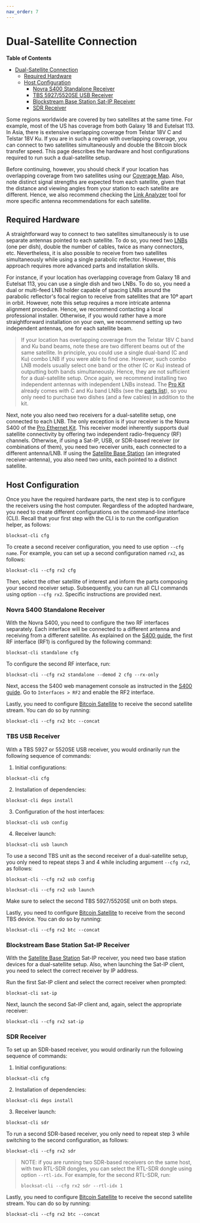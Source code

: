 ```yaml
---
nav_order: 7
---
```


# Dual-Satellite Connection

<!-- markdown-toc start - Don't edit this section. Run M-x markdown-toc-refresh-toc -->
**Table of Contents**

- [Dual-Satellite Connection](#dual-satellite-connection)
    - [Required Hardware](#required-hardware)
    - [Host Configuration](#host-configuration)
        - [Novra S400 Standalone Receiver](#novra-s400-standalone-receiver)
        - [TBS 5927/5520SE USB Receiver](#tbs-usb-receiver)
        - [Blockstream Base Station Sat-IP Receiver](#blockstream-base-station-sat-ip-receiver)
        - [SDR Receiver](#sdr-receiver)

<!-- markdown-toc end -->


Some regions worldwide are covered by two satellites at the same time. For example, most of the US has coverage from both Galaxy 18 and Eutelsat 113. In Asia, there is extensive overlapping coverage from Telstar 18V C and Telstar 18V Ku. If you are in such a region with overlapping coverage, you can connect to two satellites simultaneously and double the Bitcoin block transfer speed. This page describes the hardware and host configurations required to run such a dual-satellite setup.

Before continuing, however, you should check if your location has overlapping coverage from two satellites using our [Coverage Map](https://blockstream.com/satellite/#satellite_network-coverage). Also, note distinct signal strengths are expected from each satellite, given that the distance and viewing angles from your station to each satellite are different. Hence, we also recommend checking the [Link Analyzer](https://satellite.blockstream.space/link-analyzer/) tool for more specific antenna recommendations for each satellite.

## Required Hardware

A straightforward way to connect to two satellites simultaneously is to use separate antennas pointed to each satellite. To do so, you need two [LNBs](hardware.md#lnb) (one per dish), double the number of cables, twice as many connectors, etc. Nevertheless, it is also possible to receive from two satellites simultaneously while using a single parabolic reflector. However, this approach requires more advanced parts and installation skills.

For instance, if your location has overlapping coverage from Galaxy 18 and Eutelsat 113, you can use a single dish and two LNBs. To do so, you need a dual or multi-feed LNB holder capable of spacing LNBs around the parabolic reflector's focal region to receive from satellites that are 10º apart in orbit. However, note this setup requires a more intricate antenna alignment procedure. Hence, we recommend contacting a local professional installer. Otherwise, if you would rather have a more straightforward installation on your own, we recommend setting up two independent antennas, one for each satellite beam.

> If your location has overlapping coverage from the Telstar 18V C band and Ku band beams, note these are two different beams out of the same satellite. In principle, you could use a single dual-band (C and Ku) combo LNB if you were able to find one. However, such combo LNB models usually select one band or the other (C or Ku) instead of outputting both bands simultaneously. Hence, they are not sufficient for a dual-satellite setup. Once again, we recommend installing two independent antennas with independent LNBs instead. The [Pro Kit](https://store.blockstream.com/product/blockstream-satellite-pro-kit/) already comes with C and Ku band LNBs (see the [parts list](hardware.md#blockstream-satellite-pro-kit)), so you only need to purchase two dishes (and a few cables) in addition to the kit.

Next, note you also need two receivers for a dual-satellite setup, one connected to each LNB. The only exception is if your receiver is the Novra S400 of the [Pro Ethernet Kit](https://store.blockstream.com/product/blockstream-satellite-pro-kit/). This receiver model inherently supports dual satellite connectivity by offering two independent radio-frequency (RF) channels. Otherwise, if using a Sat-IP, USB, or SDR-based receiver (or combinations of them), you need two receiver units, each connected to a different antenna/LNB. If using the [Satellite Base Station](https://store.blockstream.com/product/blockstream-satellite-base-station/) (an integrated receiver-antenna), you also need two units, each pointed to a distinct satellite.

## Host Configuration

Once you have the required hardware parts, the next step is to configure the receivers using the host computer. Regardless of the adopted hardware, you need to create different configurations on the command-line interface (CLI). Recall that your first step with the CLI is to run the configuration helper, as follows:

```
blocksat-cli cfg
```

To create a second receiver configuration, you need to use option `--cfg name`. For example, you can set up a second configuration named `rx2`, as follows:

```
blocksat-cli --cfg rx2 cfg
```

Then, select the other satellite of interest and inform the parts composing your second receiver setup. Subsequently, you can run all CLI commands using option `--cfg rx2`. Specific instructions are provided next.

### Novra S400 Standalone Receiver

With the Novra S400, you need to configure the two RF interfaces separately. Each interface will be connected to a different antenna and receiving from a different satellite. As explained on the [S400 guide](s400.md#receiver-and-host-configuration), the first RF interface (RF1) is configured by the following command:

```
blocksat-cli standalone cfg
```

To configure the second RF interface, run:

```
blocksat-cli --cfg rx2 standalone --demod 2 cfg --rx-only
```

Next, access the S400 web management console as instructed in the [S400 guide](s400.md#s400-configuration-via-the-web-ui). Go to `Interfaces > RF2` and enable the RF2 interface.

Lastly, you need to configure [Bitcoin Satellite](bitcoin.md) to receive the second satellite stream. You can do so by running:

```
blocksat-cli --cfg rx2 btc --concat
```

### TBS USB Receiver


With a TBS 5927 or 5520SE USB receiver, you would ordinarily run the following sequence of commands:

1. Initial configurations:
```
blocksat-cli cfg
```

2. Installation of dependencies:
```
blocksat-cli deps install
```

3. Configuration of the host interfaces:
```
blocksat-cli usb config
```

4. Receiver launch:
```
blocksat-cli usb launch
```

To use a second TBS unit as the second receiver of a dual-satellite setup, you only need to repeat steps 3 and 4 while including argument `--cfg rx2`, as follows:

```
blocksat-cli --cfg rx2 usb config

blocksat-cli --cfg rx2 usb launch
```

Make sure to select the second TBS 5927/5520SE unit on both steps.

Lastly, you need to configure [Bitcoin Satellite](bitcoin.md) to receive from the second TBS device. You can do so by running:

```
blocksat-cli --cfg rx2 btc --concat
```

### Blockstream Base Station Sat-IP Receiver

With the [Satellite Base Station](https://store.blockstream.com/product/blockstream-satellite-base-station/) Sat-IP receiver, you need two base station devices for a dual-satellite setup. Also, when launching the Sat-IP client, you need to select the correct receiver by IP address.


Run the first Sat-IP client and select the correct receiver when prompted:
```
blocksat-cli sat-ip
```

Next, launch the second Sat-IP client and, again, select the appropriate receiver:
```
blocksat-cli --cfg rx2 sat-ip
```

### SDR Receiver

To set up an SDR-based receiver, you would ordinarily run the following sequence of commands:

1. Initial configurations:
```
blocksat-cli cfg
```

2. Installation of dependencies:
```
blocksat-cli deps install
```

3. Receiver launch:
```
blocksat-cli sdr
```

To run a second SDR-based receiver, you only need to repeat step 3 while switching to the second configuration, as follows:

```
blocksat-cli --cfg rx2 sdr
```

> NOTE: if you are running two SDR-based receivers on the same host, with two RTL-SDR dongles, you can select the RTL-SDR dongle using option `--rtl-idx`. For example, for the second RTL-SDR, run:
>
> ```
> blocksat-cli --cfg rx2 sdr --rtl-idx 1
> ```

Lastly, you need to configure [Bitcoin Satellite](bitcoin.md) to receive the second satellite stream. You can do so by running:

```
blocksat-cli --cfg rx2 btc --concat
```

